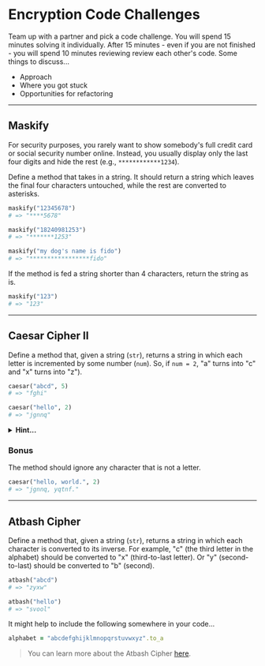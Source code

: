 # Encryption Code Challenges

Team up with a partner and pick a code challenge. You will spend 15 minutes solving it individually. After 15 minutes - even if you are not finished - you will spend 10 minutes reviewing review each other's code. Some things to discuss...
* Approach
* Where you got stuck
* Opportunities for refactoring

----

## Maskify

For security purposes, you rarely want to show somebody's full credit card or social security number online. Instead, you usually display only the last four digits and hide the rest (e.g., `************1234`).

Define a method that takes in a string. It should return a string which leaves the final four characters untouched, while the rest are converted to asterisks.

```rb
maskify("12345678")
# => "****5678"

maskify("18240981253")
# => "*******1253"

maskify("my dog's name is fido")
# => "*****************fido"
```

If the method is fed a string shorter than 4 characters, return the string as is.

```rb
maskify("123")
# => "123"
```

----

## Caesar Cipher II

Define a method that, given a string (`str`), returns a string in which each letter is incremented by some number (`num`). So, if `num = 2`, "a" turns into "c" and "x" turns into "z").

```rb
caesar("abcd", 5)
# => "fghi"

caesar("hello", 2)
# => "jgnnq"
```

<details>
  <summary><strong>Hint...</strong></summary>
  
  ```
  One approach is to generate a numerical representation of a character and manipulate that. Google something along the         lines of "javascript character unicode".
  ```
  
</details>

### Bonus

The method should ignore any character that is not a letter.

```rb
caesar("hello, world.", 2)
# => "jgnnq, yqtnf."
```

----

## Atbash Cipher

Define a method that, given a string (`str`), returns a string in which each character is converted to its inverse. For example, "c" (the third letter in the alphabet) should be converted to "x" (third-to-last letter). Or "y" (second-to-last) should be converted to "b" (second).

```rb
atbash("abcd")
# => "zyxw"

atbash("hello")
# => "svool"
```

It might help to include the following somewhere in your code...

```rb
alphabet = "abcdefghijklmnopqrstuvwxyz".to_a
```

> You can learn more about the Atbash Cipher [here](https://en.wikipedia.org/wiki/Atbash).
